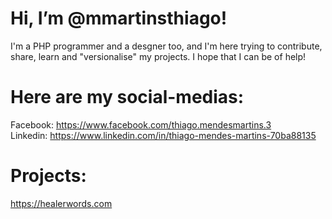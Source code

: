 # Hi, I’m @mmartinsthiago!

I'm a PHP programmer and a desgner too, and I'm here trying to contribute, share, learn and "versionalise" my projects.
I hope that I can be of help!

# Here are my social-medias:

Facebook: https://www.facebook.com/thiago.mendesmartins.3<br/>
Linkedin: https://www.linkedin.com/in/thiago-mendes-martins-70ba88135 


# Projects:

https://healerwords.com

